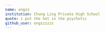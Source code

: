 ```yaml
---
name: ongzz
institution: Chung Ling Private High School
quote: i put the hot in the psychotic
github_user: ongzzzzzz
---
```

